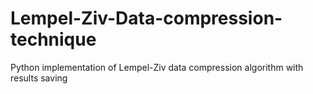 # Lempel-Ziv-Data-compression-technique
Python implementation of Lempel-Ziv data compression algorithm with results saving
